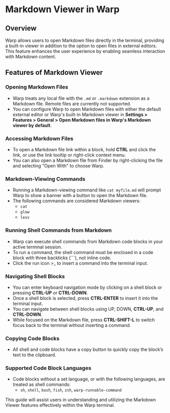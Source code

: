 # Markdown Viewer in Warp

## Overview
Warp allows users to open Markdown files directly in the terminal, providing a built-in viewer in addition to the option to open files in external editors. This feature enhances the user experience by enabling seamless interaction with Markdown content.

## Features of Markdown Viewer

### Opening Markdown Files
- Warp treats any local file with the `.md` or `.markdown` extension as a Markdown file. Remote files are currently not supported.
- You can configure Warp to open Markdown files with either the default external editor or Warp's built-in Markdown viewer in **Settings > Features > General > Open Markdown files in Warp's Markdown viewer by default**.

### Accessing Markdown Files
- To open a Markdown file link within a block, hold **CTRL** and click the link, or use the link tooltip or right-click context menu.
- You can also open a Markdown file from Finder by right-clicking the file and selecting "Open With" to choose Warp.

### Markdown-Viewing Commands
- Running a Markdown-viewing command like `cat myfile.md` will prompt Warp to show a banner with a button to open the Markdown file.
- The following commands are considered Markdown viewers:
  - `cat`
  - `glow`
  - `less`

### Running Shell Commands from Markdown
- Warp can execute shell commands from Markdown code blocks in your active terminal session.
- To run a command, the shell command must be enclosed in a code block with three backticks (```), not inline code.
- Click the run icon >_ to insert a command into the terminal input.

### Navigating Shell Blocks
- You can enter keyboard navigation mode by clicking on a shell block or pressing **CTRL-UP** or **CTRL-DOWN**.
- Once a shell block is selected, press **CTRL-ENTER** to insert it into the terminal input.
- You can navigate between shell blocks using UP, DOWN, **CTRL-UP**, and **CTRL-DOWN**.
- While focused on the Markdown file, press **CTRL-SHIFT-L** to switch focus back to the terminal without inserting a command.

### Copying Code Blocks
- All shell and code blocks have a copy button to quickly copy the block’s text to the clipboard.

### Supported Code Block Languages
- Code blocks without a set language, or with the following languages, are treated as shell commands:
  - `sh`, `shell`, `bash`, `fish`, `zsh`, `warp-runnable-command`

This guide will assist users in understanding and utilizing the Markdown Viewer features effectively within the Warp terminal.
